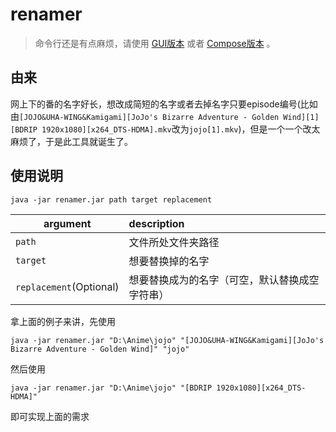 # renamer

> 命令行还是有点麻烦，请使用 [GUI版本](https://github.com/hikari-dev/renamer-gui) 或者 [Compose版本](https://github.com/hikari-dev/renamer-compose) 。

## 由来
网上下的番的名字好长，想改成简短的名字或者去掉名字只要episode编号(比如由`[JOJO&UHA-WING&Kamigami][JoJo's Bizarre Adventure - Golden Wind][1][BDRIP 1920x1080][x264_DTS-HDMA].mkv`改为`jojo[1].mkv`)，但是一个一个改太麻烦了，于是此工具就诞生了。

## 使用说明

`java -jar renamer.jar path target replacement`

| argument                | description                                    |
| ----------------------- | :--------------------------------------------- |
| `path`                  | 文件所处文件夹路径                             |
| `target`                | 想要替换掉的名字                               |
| `replacement`(Optional) | 想要替换成为的名字（可空，默认替换成空字符串） |

拿上面的例子来讲，先使用

`java -jar renamer.jar "D:\Anime\jojo" "[JOJO&UHA-WING&Kamigami][JoJo's Bizarre Adventure - Golden Wind]" "jojo"`  

然后使用

`java -jar renamer.jar "D:\Anime\jojo" "[BDRIP 1920x1080][x264_DTS-HDMA]"`    

即可实现上面的需求
